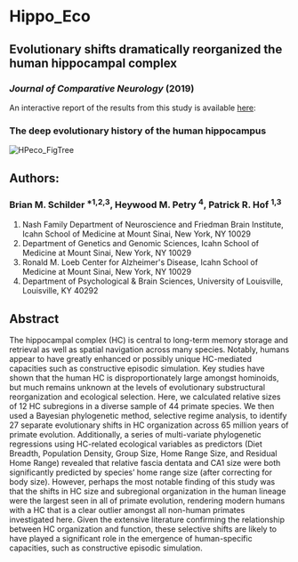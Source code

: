 # Hippo_Eco

## Evolutionary shifts dramatically reorganized the human hippocampal complex 
### <i>Journal of Comparative Neurology</i> (2019)

An interactive report of the results from this study is available [here](https://bschilder.github.io/Hippo_Eco/HPsubfield_eco.html):  



### The deep evolutionary history of the human hippocampus    
![HPeco_FigTree](./Figures/Deep_Timeline/Deep_Timeline_edit.png)



## Authors:    
### Brian M. Schilder <sup>*1,2,3</sup>, Heywood M. Petry <sup>4</sup>, Patrick R. Hof <sup>1,3</sup>  
1. Nash Family Department of Neuroscience and Friedman Brain Institute, Icahn School of Medicine at Mount Sinai, New York, NY 10029
2. Department of Genetics and Genomic Sciences, Icahn School of Medicine at Mount Sinai, New York, NY 10029
3. Ronald M. Loeb Center for Alzheimer's Disease, Icahn School of Medicine at Mount Sinai, New York, NY 10029
4. Department of Psychological & Brain Sciences, University of Louisville, Louisville, KY 40292

## Abstract  
The hippocampal complex (HC) is central to long-term memory storage and retrieval as well as spatial navigation across many species. Notably, humans appear to have greatly enhanced or possibly unique HC-mediated capacities such as constructive episodic simulation. Key studies have shown that the human HC is disproportionately large amongst hominoids, but much remains unknown at the levels of evolutionary substructural reorganization and ecological selection. Here, we calculated relative sizes of 12 HC subregions in a diverse sample of 44 primate species. We then used a Bayesian phylogenetic method, selective regime analysis, to identify 27 separate evolutionary shifts in HC organization across 65 million years of primate evolution. Additionally, a series of multi-variate phylogenetic regressions using HC-related ecological variables as predictors (Diet Breadth, Population Density, Group Size, Home Range Size, and Residual Home Range) revealed that relative fascia dentata and CA1 size were both significantly predicted by species’ home range size (after correcting for body size). However, perhaps the most notable finding of this study was that the shifts in HC size and subregional organization in the human lineage were the largest seen in all of primate evolution, rendering modern humans with a HC that is a clear outlier amongst all non-human primates investigated here. Given the extensive literature confirming the relationship between HC organization and function, these selective shifts are likely to have played a significant role in the emergence of human-specific capacities, such as constructive episodic simulation.
  
  
  